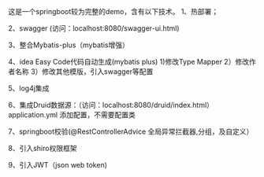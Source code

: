 这是一个springboot较为完整的demo，含有以下技术。
1、热部署；

2、swagger (访问：localhost:8080/swagger-ui.html)

3、整合Mybatis-plus（mybatis增强）
  
4、idea Easy Code代码自动生成(mybatis plus)
  1)修改Type Mapper
  2）修改作者名称
  3）修改其他模版，引入swagger等配置
    
5、log4j集成

6、集成Druid数据源：（访问：localhost:8080/druid/index.html）
   application.yml 添加配置，不需要配置类
   
7、springboot校验(@RestControllerAdvice 全局异常拦截器,分组，及自定义）
   
8、引入shiro权限框架

9、引入JWT（json web token)

